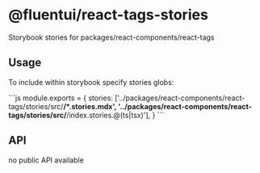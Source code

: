 # @fluentui/react-tags-stories

Storybook stories for packages/react-components/react-tags

## Usage

To include within storybook specify stories globs:

\`\`\`js
module.exports = {
stories: ['../packages/react-components/react-tags/stories/src/**/*.stories.mdx', '../packages/react-components/react-tags/stories/src/**/index.stories.@(ts|tsx)'],
}
\`\`\`

## API

no public API available
